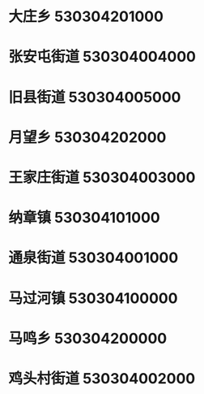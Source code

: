 # 大庄乡 530304201000
# 张安屯街道 530304004000
# 旧县街道 530304005000
# 月望乡 530304202000
# 王家庄街道 530304003000
# 纳章镇 530304101000
# 通泉街道 530304001000
# 马过河镇 530304100000
# 马鸣乡 530304200000
# 鸡头村街道 530304002000
